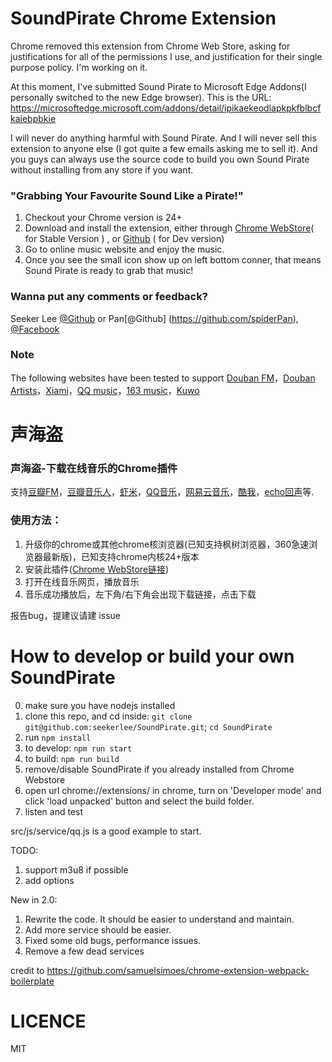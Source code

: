 SoundPirate Chrome Extension
============

Chrome removed this extension from Chrome Web Store, asking for justifications for all of the permissions I use, and justification for their single purpose policy. I'm working on it.

At this moment, I've submitted Sound Pirate to Microsoft Edge Addons(I personally switched to the new Edge browser). This is the URL: https://microsoftedge.microsoft.com/addons/detail/ipikaekeodlapkpkfblbcfkaiebpbkie

I will never do anything harmful with Sound Pirate. And I will never sell this extension to anyone else (I got quite a few emails asking me to sell it). And you guys can always use the source code to build you own Sound Pirate without installing from any store if you want.

### "Grabbing Your Favourite Sound Like a Pirate!"

1. Checkout your Chrome version is 24+
2. Download and install the extension, either through [Chrome WebStore](https://chrome.google.com/webstore/detail/声海盗/idleenniidjlnmnjkjmmnocnkmjibadd)( for Stable Version ) , or [Github](https://github.com/spiderPan/Sound-Pirate) ( for Dev version)
3. Go to online music website and enjoy the music.
4. Once you see the small icon show up on left bottom conner, that means Sound Pirate is ready to grab that music!

### Wanna put any comments or feedback?
Seeker Lee [@Github](https://github.com/seekerlee) or
Pan[@Github] (https://github.com/spiderPan), [@Facebook](https://www.facebook.com/banglanfeng.pan)

### Note
The following websites have been tested to support 
[Douban FM](http://douban.fm/)，[Douban Artists](http://music.douban.com/artists/)，[Xiami](http://www.xiami.com/)，[QQ music](http://y.qq.com/)，[163 music](http://music.163.com/)，[Kuwo](http://kuwo.cn)


声海盗
============

### 声海盗-下载在线音乐的Chrome插件
支持[豆瓣FM](http://douban.fm/)，[豆瓣音乐人](http://music.douban.com/artists/)，[虾米](http://www.xiami.com/)，[QQ音乐](http://y.qq.com/)，[网易云音乐](http://music.163.com/)，[酷我](http://kuwo.cn)，[echo回声](http://www.app-echo.com)等.

### 使用方法：
1. 升级你的chrome或其他chrome核浏览器(已知支持枫树浏览器，360急速浏览器最新版)，已知支持chrome内核24+版本
2. 安装此插件([Chrome WebStore链接](https://chrome.google.com/webstore/detail/声海盗/idleenniidjlnmnjkjmmnocnkmjibadd))
3. 打开在线音乐网页，播放音乐
4. 音乐成功播放后，左下角/右下角会出现下载链接，点击下载

报告bug，提建议请建 issue

How to develop or build your own SoundPirate
============
0. make sure you have nodejs installed
1. clone this repo, and cd inside: `git clone git@github.com:seekerlee/SoundPirate.git`; `cd SoundPirate`
2. run `npm install`
3. to develop: `npm run start`
4. to build: `npm run build`
5. remove/disable SoundPirate if you already installed from Chrome Webstore
6. open url chrome://extensions/ in chrome, turn on 'Developer mode' and click 'load unpacked' button and select the build folder. 
7. listen and test

src/js/service/qq.js is a good example to start.

TODO:
1. support m3u8 if possible
2. add options

New in 2.0:
1. Rewrite the code. It should be easier to understand and maintain.
2. Add more service should be easier.
3. Fixed some old bugs, performance issues.
4. Remove a few dead services

credit to https://github.com/samuelsimoes/chrome-extension-webpack-boilerplate

LICENCE
============
MIT
